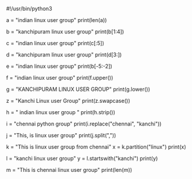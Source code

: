 #!/usr/bin/python3

a = "indian linux user group"
print(len(a))

b = "kanchipuram linux user group"
print(b[1:4])

c = "indian linux user group"
print(c[:5])

d = "kanchipuram linux user group"
print(d[3:])

e = "indian linux user group"
print(b[-5:-2])


f = "indian linux user group"
print(f.upper())

g = "KANCHIPURAM LINUX USER GROUP"
print(g.lower())

z = "Kanchi Linux user Group"
print(z.swapcase())

h = "   indian linux user group  "
print(h.strip())

i = "chennai python group"
print(i.replace("chennai", "kanchi"))

j = "This, is linux user group"
print(j.split(","))

k = "This is linux user group from chennai"
x = k.partition("linux")
print(x)

l = "kanchi linux user group"
y = l.startswith("kanchi")
print(y)

m = "This is chennai linux user group"
print(len(m))

